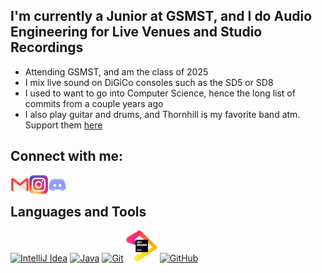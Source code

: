 ## I'm currently a Junior at GSMST, and I do Audio Engineering for Live Venues and Studio Recordings
* Attending GSMST, and am the class of 2025
* I mix live sound on DiGiCo consoles such as the SD5 or SD8
* I used to want to go into Computer Science, hence the long list of commits from a couple years ago
* I also play guitar and drums, and Thornhill is my favorite band atm. Support them [here](https://www.instagram.com/thornhillmelb/?hl=en)

## Connect with me:
[<img align="left" alt="Email" height="30px" src="./logo/email.png" />](mailto:garrett@grector.dev)
[<img align="left" alt="Instagram" height="30px" src="./logo/Instagram.png" />](https://www.instagram.com/g.arrettr/)
[<img align="left" alt="Discord" height="30px" src="./logo/Discord.png" />](https://discordapp.com/users/619951567927246878/)

<br/>

## Languages and Tools
[<img alt="IntelliJ Idea" height="50px" src="https://img.icons8.com/color/240/000000/intellij-idea.png" />](https://www.jetbrains.com/idea/)
[<img alt="Java" height="50px" src="https://img.icons8.com/color/240/000000/java-coffee-cup-logo.png" />](https://openjdk.java.net/install/index.html)
[<img alt="Git" height="50px" src="https://img.icons8.com/color/240/000000/git.png" />](https://git-scm.com/)
[<img alt="Jetbrains" height="50px" src="./logo/jetbrains.png" />](https://www.jetbrains.com/products/)
[<img alt="GitHub" height="50px" src="https://img.icons8.com/ios-glyphs/240/000000/github.png" />](https://github.com/)
